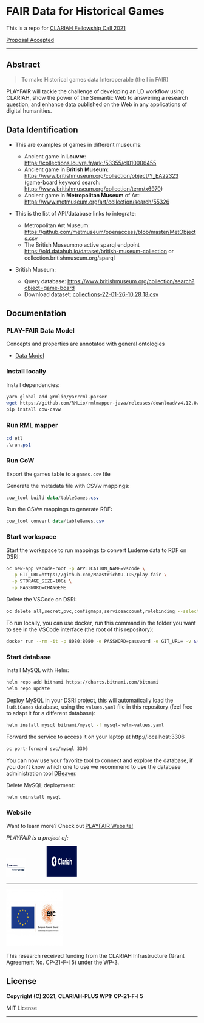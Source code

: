 
# FAIR Data for Historical Games

This is a repo for [CLARIAH Fellowship Call 2021](https://www.clariah.nl/news/clariah-fellowship-call-2021)

[Proposal Accepted](files/CLARIAH-F-2021_paper.pdf)

---

## Abstract

> To make Historical games data Interoperable (the I in FAIR)

PLAYFAIR will tackle the challenge of developing an LD workflow using CLARIAH, show the power of the Semantic Web to answering a research question, and enhance data published on the Web in any applications of digital humanities.

## Data Identification

- This are examples of games in different museums:
    + Ancient game in **Louvre**: https://collections.louvre.fr/ark:/53355/cl010006455
    + Ancient game in **British Museum**: https://www.britishmuseum.org/collection/object/Y_EA22323 (game-board keyword search: https://www.britishmuseum.org/collection/term/x6970) 
    + Ancient game in **Metropolitan Museum** of Art: https://www.metmuseum.org/art/collection/search/55326

- This is the list of API/database links to integrate:
    + Metropolitan Art Museum: https://github.com/metmuseum/openaccess/blob/master/MetObjects.csv
    + The British Museum:no active sparql endpoint https://old.datahub.io/dataset/british-museum-collection or collection.britishmuseum.org/sparql


- British Museum:
  + Query database: https://www.britishmuseum.org/collection/search?object=game-board
  + Download dataset: [collections-22-01-26-10 28 18.csv](data/collections-britishM.csv)      
  


## Documentation

### PLAY-FAIR Data Model

Concepts and properties are annotated with general ontologies

+ [Data Model](notebooks/data-model.md)

### Install locally

Install dependencies:

```bash
yarn global add @rmlio/yarrrml-parser
wget https://github.com/RMLio/rmlmapper-java/releases/download/v4.12.0/rmlmapper.jar
pip install cow-csvw
```

### Run RML mapper

```powershell
cd etl
.\run.ps1
```

### Run CoW

Export the games table to a `games.csv` file

Generate the metadata file with CSVw mappings:

```powershell
cow_tool build data/tableGames.csv
```

Run the CSVw mappings to generate RDF:

```powershell
cow_tool convert data/tableGames.csv
```

### Start workspace

Start the workspace to run mappings to convert Ludeme data to RDF on DSRI:

```bash
oc new-app vscode-root -p APPLICATION_NAME=vscode \
  -p GIT_URL=https://github.com/MaastrichtU-IDS/play-fair \
  -p STORAGE_SIZE=10Gi \
  -p PASSWORD=CHANGEME
```

Delete the VSCode on DSRI:

```bash
oc delete all,secret,pvc,configmaps,serviceaccount,rolebinding --selector app=vscode
```

To run locally, you can use docker, run this command in the folder you want to see in the VSCode interface (the root of this repository):

```bash
docker run --rm -it -p 8080:8080 -e PASSWORD=password -e GIT_URL= -v $(pwd):/home/coder/project ghcr.io/maastrichtu-ids/code-server:latest
```

### Start database

Install MySQL with Helm:

```bash
helm repo add bitnami https://charts.bitnami.com/bitnami
helm repo update
```

Deploy MySQL in your DSRI project, this will automatically load the `ludiiGames` database, using the `values.yaml` file in this repository (feel free to adapt it for a different database):

```bash
helm install mysql bitnami/mysql -f mysql-helm-values.yaml
```

Forward the service to access it on your laptop at http://localhost:3306

```bash
oc port-forward svc/mysql 3306
```

You can now use your favorite tool to connect and explore the database, if you don't know which one to use we recommend to use the database administration tool [DBeaver](https://dbeaver.io/).

Delete MySQL deployment:

```bash
helm uninstall mysql
```


### Website

Want to learn more? Check out [PLAYFAIR Website!](https://www.clariah.nl/projects?page=2/)

_PLAYFAIR is a project of:_

<a href="https://www.maastrichtuniversity.nl/research/institute-data-science"><img src="images/Logo_IDS.jpg" width="50px" height="50px" alt="Institute of Data Science" /></a>&emsp;&emsp;&emsp;&emsp;<a href="https://www.clariah.nl//"><img src="images/Logo_Clariah.png" alt="Clariah Logo" width="80px" height="80px"/></a>

---


<a href="http://www.ludeme.eu/"><img src="images/LOGO_ERC-FLAG_EU_.jpg" width="150px" height="150px" alt="Ludeme Project Logo" /></a>

This research received funding from the CLARIAH Infrastructure (Grant Agreement No. CP-21-F-I 5) under the WP-3.
## License

**Copyright (C) 2021, CLARIAH-PLUS WP1: CP-21-F-I 5**

MIT License 

---

